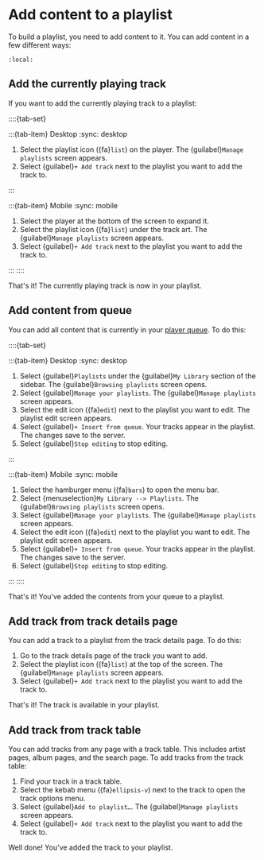 # Add content to a playlist

To build a playlist, you need to add content to it. You can add content in a few different ways:

```{contents}
:local:
```

## Add the currently playing track

If you want to add the currently playing track to a playlist:

::::{tab-set}

:::{tab-item} Desktop
:sync: desktop

1. Select the playlist icon ({fa}`list`) on the player. The {guilabel}`Manage playlists` screen appears.
2. Select {guilabel}`+ Add track` next to the playlist you want to add the track to.

:::

:::{tab-item} Mobile
:sync: mobile

1. Select the player at the bottom of the screen to expand it.
2. Select the playlist icon ({fa}`list`) under the track art. The {guilabel}`Manage playlists` screen appears.
3. Select {guilabel}`+ Add track` next to the playlist you want to add the track to.

:::
::::

That's it! The currently playing track is now in your playlist.

## Add content from queue

You can add all content that is currently in your [player queue](../../queue/index.md). To do this:

::::{tab-set}

:::{tab-item} Desktop
:sync: desktop

1. Select {guilabel}`Playlists` under the {guilabel}`My Library` section of the sidebar. The {guilabel}`Browsing playlists` screen opens.
2. Select {guilabel}`Manage your playlists`. The {guilabel}`Manage playlists` screen appears.
3. Select the edit icon ({fa}`edit`) next to the playlist you want to edit. The playlist edit screen appears.
4. Select {guilabel}`+ Insert from queue`. Your tracks appear in the playlist. The changes save to the server.
5. Select {guilabel}`Stop editing` to stop editing.

:::

:::{tab-item} Mobile
:sync: mobile

1. Select the hamburger menu ({fa}`bars`) to open the menu bar.
2. Select {menuselection}`My Library --> Playlists`. The {guilabel}`Browsing playlists` screen opens.
3. Select {guilabel}`Manage your playlists`. The {guilabel}`Manage playlists` screen appears.
4. Select the edit icon ({fa}`edit`) next to the playlist you want to edit. The playlist edit screen appears.
5. Select {guilabel}`+ Insert from queue`. Your tracks appear in the playlist. The changes save to the server.
6. Select {guilabel}`Stop editing` to stop editing.

:::
::::

That's it! You've added the contents from your queue to a playlist.

## Add track from track details page

You can add a track to a playlist from the track details page. To do this:

1. Go to the track details page of the track you want to add.
2. Select the playlist icon ({fa}`list`) at the top of the screen. The {guilabel}`Manage playlists` screen appears.
3. Select {guilabel}`+ Add track` next to the playlist you want to add the track to.

That's it! The track is available in your playlist.

## Add track from track table

You can add tracks from any page with a track table. This includes artist pages, album pages, and the search page. To add tracks from the track table:

1. Find your track in a track table.
2. Select the kebab menu ({fa}`ellipsis-v`) next to the track to open the track options menu.
3. Select {guilabel}`Add to playlist…`. The {guilabel}`Manage playlists` screen appears.
4. Select {guilabel}`+ Add track` next to the playlist you want to add the track to.

Well done! You've added the track to your playlist.
